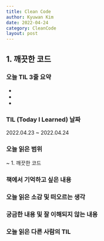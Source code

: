 ```yaml
---
title: Clean Code  
author: Kyuwan Kim
date: 2022-04-24
category: CleanCode
layout: post
---
```

## 1. 깨끗한 코드 

### 오늘 TIL 3줄 요약  
- 
- 
- 

### TIL (Today I Learned) 날짜 
2022.04.23 ~ 2022.04.24

### 오늘 읽은 범위
~ 1. 깨끗한 코드 

### 책에서 기억하고 싶은 내용

### 오늘 읽은 소감 및 떠오르는 생각 

### 궁금한 내용 및 잘 이해되지 않는 내용 

### 오늘 읽은 다른 사람의 TIL

